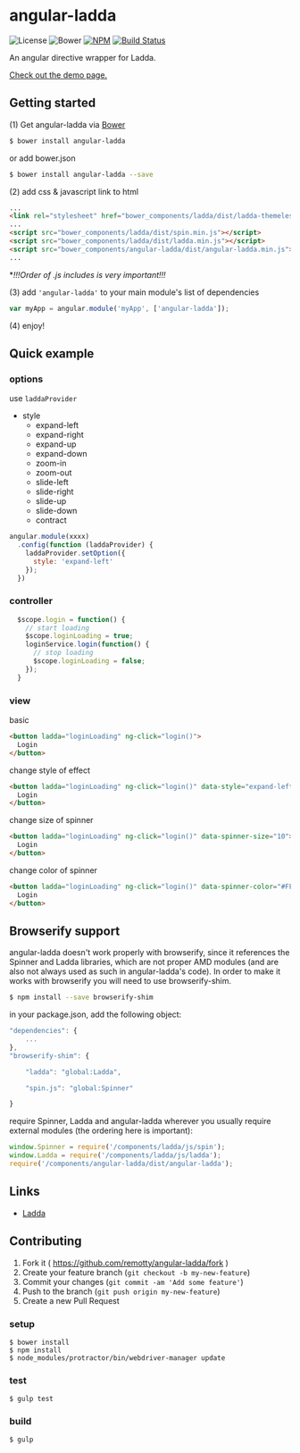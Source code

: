 # angular-ladda
![License](https://img.shields.io/npm/l/angular-ladda.svg)
![Bower](https://img.shields.io/bower/v/angular-ladda.svg) [![NPM](https://img.shields.io/npm/v/angular-ladda.svg)](https://www.npmjs.com/package/angular-ladda)
[![Build Status](https://travis-ci.org/remotty/angular-ladda.svg?branch=master)](https://travis-ci.org/remotty/angular-ladda)

An angular directive wrapper for Ladda.

[Check out the demo page.](http://remotty.github.io/angular-ladda)


## Getting started

(1) Get angular-ladda via [Bower](http://bower.io/)

```sh
$ bower install angular-ladda
```
or add bower.json
```sh
$ bower install angular-ladda --save
```

(2) add css & javascript link to html

```html
...
<link rel="stylesheet" href="bower_components/ladda/dist/ladda-themeless.min.css">
...
<script src="bower_components/ladda/dist/spin.min.js"></script>
<script src="bower_components/ladda/dist/ladda.min.js"></script>
<script src="bower_components/angular-ladda/dist/angular-ladda.min.js"></script>
...
```

**!!!Order of *.js includes is very important!!!**


(3) add `'angular-ladda'` to your main module's list of dependencies

```javascript
var myApp = angular.module('myApp', ['angular-ladda']);
```

(4) enjoy!

## Quick example

### options

use `laddaProvider`

- style
   - expand-left
   - expand-right
   - expand-up
   - expand-down
   - zoom-in
   - zoom-out
   - slide-left
   - slide-right
   - slide-up
   - slide-down
   - contract

```js
angular.module(xxxx)
  .config(function (laddaProvider) {
    laddaProvider.setOption({
      style: 'expand-left'
    });
  })
```

### controller

```javascript
  $scope.login = function() {
    // start loading
    $scope.loginLoading = true;
    loginService.login(function() {
      // stop loading
      $scope.loginLoading = false;
    });
  }
```

### view

basic

```html
<button ladda="loginLoading" ng-click="login()">
  Login
</button>
```

change style of effect

```html
<button ladda="loginLoading" ng-click="login()" data-style="expand-left">
  Login
</button>
```

change size of spinner

```html
<button ladda="loginLoading" ng-click="login()" data-spinner-size="10">
  Login
</button>
```

change color of spinner

```html
<button ladda="loginLoading" ng-click="login()" data-spinner-color="#FF0000">
  Login
</button>
```

## Browserify support

angular-ladda doesn't work properly with browserify, since it references the Spinner and Ladda libraries, which are not proper AMD modules (and are also not always used as such in angular-ladda's code).
In order to make it works with browserify you will need to use browserify-shim.

```sh
$ npm install --save browserify-shim
```

in your package.json, add the following object:

```js
"dependencies": {
    ...
},
"browserify-shim": {

    "ladda": "global:Ladda",

    "spin.js": "global:Spinner"

}
```

require Spinner, Ladda and angular-ladda wherever you usually require external modules (the ordering here is important):

```javascript
window.Spinner = require('/components/ladda/js/spin');
window.Ladda = require('/components/ladda/js/ladda');
require('/components/angular-ladda/dist/angular-ladda');
```


## Links

* [Ladda](http://lab.hakim.se/ladda/)

## Contributing

1. Fork it ( https://github.com/remotty/angular-ladda/fork )
2. Create your feature branch (`git checkout -b my-new-feature`)
3. Commit your changes (`git commit -am 'Add some feature'`)
4. Push to the branch (`git push origin my-new-feature`)
5. Create a new Pull Request

### setup

```
$ bower install
$ npm install
$ node_modules/protractor/bin/webdriver-manager update
```

### test

```
$ gulp test
```

### build

```
$ gulp
```
